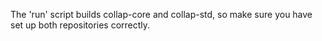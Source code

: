 The 'run' script builds collap-core and collap-std, so make sure you have set up both repositories correctly.